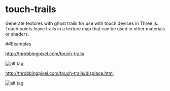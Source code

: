 # touch-trails
Generate textures with ghost trails for use with touch devices in Three.js. Touch points leave trails in a texture map that can be used in other materials or shaders.

##Examples

http://throbbingpixel.com/touch-trails

![alt tag](http://throbbingpixel.com/touch-trails/touch2.jpg)



http://throbbingpixel.com/touch-trails/displace.html

![alt tag](http://throbbingpixel.com/touch-trails/chimi2.jpg)

